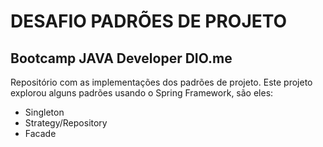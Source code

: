 # DESAFIO PADRÕES DE PROJETO

## Bootcamp JAVA Developer DIO.me

Repositório com as implementações dos padrões de projeto. 
Este projeto explorou alguns padrões usando o Spring Framework, são eles:
- Singleton
- Strategy/Repository
- Facade